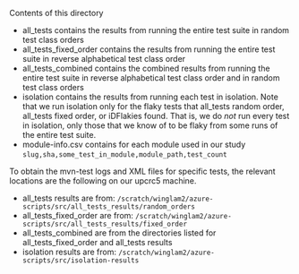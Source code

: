 Contents of this directory
- all_tests contains the results from running the entire test suite in random test class orders
- all_tests_fixed_order contains the results from running the entire test suite in reverse alphabetical test class order
- all_tests_combined contains the combined results from running the entire test suite in reverse alphabetical test class order and in random test class orders
- isolation contains the results from running each test in isolation. Note that we run isolation only for the flaky tests that all_tests random order, all_tests fixed order, or iDFlakies found. That is, we do _not_ run every test in isolation, only those that we know of to be flaky from some runs of the entire test suite.
- module-info.csv contains for each module used in our study `slug,sha,some_test_in_module,module_path,test_count`

To obtain the mvn-test logs and XML files for specific tests, the relevant locations are the following on our upcrc5 machine.
- all_tests results are from: `/scratch/winglam2/azure-scripts/src/all_tests_results/random_orders`
- all_tests_fixed_order are from: `/scratch/winglam2/azure-scripts/src/all_tests_results/fixed_order`
- all_tests_combined are from the directories listed for all_tests_fixed_order and all_tests results
- isolation results are from: `/scratch/winglam2/azure-scripts/src/isolation-results`
